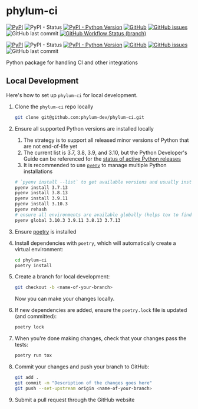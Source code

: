 # phylum-ci
[![PyPI](https://img.shields.io/pypi/v/phylum-ci)](https://pypi.org/project/phylum-ci/)
![PyPI - Status](https://img.shields.io/pypi/status/phylum-ci)
[![PyPI - Python Version](https://img.shields.io/pypi/pyversions/phylum-ci)](https://pypi.org/project/phylum-ci/)
[![GitHub](https://img.shields.io/github/license/phylum-dev/phylum-ci)](https://github.com/phylum-dev/phylum-ci/blob/main/LICENSE)
[![GitHub issues](https://img.shields.io/github/issues/phylum-dev/phylum-ci)](https://github.com/phylum-dev/phylum-ci/issues)
![GitHub last commit](https://img.shields.io/github/last-commit/phylum-dev/phylum-ci)
[![GitHub Workflow Status (branch)](https://img.shields.io/github/workflow/status/phylum-dev/phylum-ci/Test/develop?label=Test&logo=GitHub)](https://github.com/phylum-dev/phylum-ci/actions/workflows/test.yml)

[![PyPI](https://img.shields.io/pypi/v/phylum-ci)](https://pypi.org/project/phylum-ci/)
![PyPI - Status](https://img.shields.io/pypi/status/phylum-ci)
[![PyPI - Python Version](https://img.shields.io/pypi/pyversions/phylum-ci)](https://pypi.org/project/phylum-ci/)
[![GitHub](https://img.shields.io/github/license/phylum-dev/phylum-ci)](https://github.com/phylum-dev/phylum-ci/blob/main/LICENSE)
[![GitHub issues](https://img.shields.io/github/issues/phylum-dev/phylum-ci)](https://github.com/phylum-dev/phylum-ci/issues)
![GitHub last commit](https://img.shields.io/github/last-commit/phylum-dev/phylum-ci)
<!-- TODO: enable build status shield(s) when there are workflows to reference
[![Build Status](https://github.com/phylum-dev/phylum-ci/actions/workflows/dev.yml/badge.svg)](https://github.com/phylum-dev/phylum-ci/actions/workflows/dev.yml)
-->

Python package for handling CI and other integrations

## Local Development
Here's how to set up `phylum-ci` for local development.

1. Clone the `phylum-ci` repo locally

    ```sh
    git clone git@github.com:phylum-dev/phylum-ci.git
    ```

2. Ensure all supported Python versions are installed locally
   1. The strategy is to support all released minor versions of Python that are not end-of-life yet
   2. The current list is 3.7, 3.8, 3.9, and 3.10, but the Python Developer's Guide can be referenced for the [status of active Python releases](https://devguide.python.org/#status-of-python-branches)
   3. It is recommended to use [`pyenv`](https://github.com/pyenv/pyenv) to manage multiple Python installations

    ```sh
    # `pyenv install --list` to get available versions and usually install the latest patch version
    pyenv install 3.7.13
    pyenv install 3.8.13
    pyenv install 3.9.11
    pyenv install 3.10.3
    pyenv rehash
    # ensure all environments are available globally (helps tox to find them)
    pyenv global 3.10.3 3.9.11 3.8.13 3.7.13
    ```

3. Ensure [poetry](https://python-poetry.org/docs/) is installed
4. Install dependencies with `poetry`, which will automatically create a virtual environment:

    ```sh
    cd phylum-ci
    poetry install
    ```

5. Create a branch for local development:

    ```sh
    git checkout -b <name-of-your-branch>
    ```

    Now you can make your changes locally.

6. If new dependencies are added, ensure the `poetry.lock` file is updated (and committed):

    ```sh
    poetry lock
    ```

7. When you're done making changes, check that your changes pass the tests:

    ```sh
    poetry run tox
    ```

8. Commit your changes and push your branch to GitHub:

    ```sh
    git add .
    git commit -m "Description of the changes goes here"
    git push --set-upstream origin <name-of-your-branch>
    ```

9. Submit a pull request through the GitHub website
